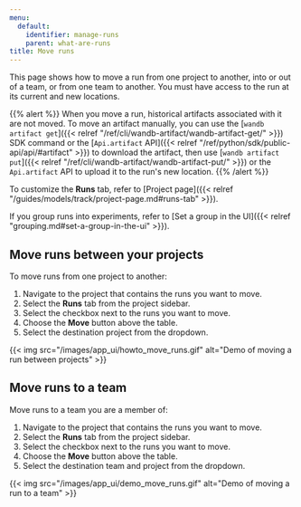 ```yaml
---
menu:
  default:
    identifier: manage-runs
    parent: what-are-runs
title: Move runs
---
```


This page shows how to move a run from one project to another, into or out of a team, or from one team to another. You must have access to the run at its current and new locations.

{{% alert %}}
When you move a run, historical artifacts associated with it are not moved. To move an artifact manually, you can use the [`wandb artifact get`]({{< relref "/ref/cli/wandb-artifact/wandb-artifact-get/" >}}) SDK command or the [`Api.artifact` API]({{< relref "/ref/python/sdk/public-api/api/#artifact" >}}) to download the artifact, then use [`wandb artifact put`]({{< relref "/ref/cli/wandb-artifact/wandb-artifact-put/" >}}) or the `Api.artifact` API to upload it to the run's new location.
{{% /alert %}}

To customize the **Runs** tab, refer to [Project page]({{< relref "/guides/models/track/project-page.md#runs-tab" >}}).

If you group runs into experiments, refer to [Set a group in the UI]({{< relref "grouping.md#set-a-group-in-the-ui" >}}).

## Move runs between your projects

To move runs from one project to another:

1. Navigate to the project that contains the runs you want to move.
2. Select the **Runs** tab from the project sidebar.
3. Select the checkbox next to the runs you want to move.
4. Choose the **Move** button above the table.
5. Select the destination project from the dropdown.

{{< img src="/images/app_ui/howto_move_runs.gif" alt="Demo of moving a run between projects" >}}

## Move runs to a team

Move runs to a team you are a member of:

1. Navigate to the project that contains the runs you want to move.
2. Select the **Runs** tab from the project sidebar.
3. Select the checkbox next to the runs you want to move.
4. Choose the **Move** button above the table.
5. Select the destination team and project from the dropdown.

{{< img src="/images/app_ui/demo_move_runs.gif" alt="Demo of moving a run to a team" >}}
